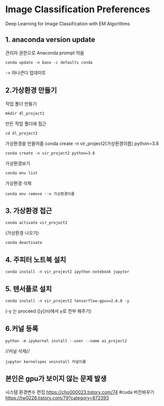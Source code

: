 # Image Classification Preferences
Deep Learning for Image Classification with EM Algorithms

## 1. anaconda version update
관리자 권한으로 Anaconda prompt 띄움
 ``` anaconda
conda update -n base -c defaults conda
```
-> 아나콘다 업데이트

## 2.가상환경 만들기

작업 폴더 만들기
 ``` anaconda
mkdir dl_project2 
```
만든 작업 폴더에 접근
 ``` anaconda
cd dl_project2
```

가상환경을 만들어줌
conda create -n vir_project2(가상환경이름) python=3.8
 ``` anaconda
conda create -n vir_project2 python=3.8
```
가상환경보기
 ``` anaconda
conda env list
 ```
가상환경 삭제
  ``` anaconda
conda env remove --n 가상환경이름  
```

## 3. 가상환경 접근
 ``` anaconda
conda activate vir_project2
 ```
(가상환경 나오기)
 ``` anaconda
conda deactivate
 ```

## 4. 주피터 노트북 설치
 ``` anaconda
conda install -n vir_project2 ipython notebook jupyter
 ```
## 5. 텐서플로 설치
 ``` anaconda
conda install -n vir_project2 tensorflow-gpu==2.6.0 -y
 ```
(-y 는 proceed ([y]/n)에서 y로 전부 해주기)

## 6.커널 등록
 ``` anaconda
python -m ipykernel install --user --name ai_project2
 ```
 //커널 삭제//
 ``` anaconda
jupyter kernelspec uninstall 커널이름
 ```

## 본인은 gpu가 보이지 않는 문제 발생
시스템 환경변수 편집
https://cho000023.tistory.com/74
#cuda 버전바꾸기
https://tw0226.tistory.com/79?category=872393

